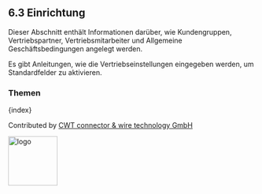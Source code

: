 ## 6.3 Einrichtung

Dieser Abschnitt enthält Informationen darüber, wie Kundengruppen, Vertriebspartner, Vertriebsmitarbeiter und Allgemeine Geschäftsbedingungen angelegt werden.

Es gibt Anleitungen, wie die Vertriebseinstellungen eingegeben werden, um Standardfelder zu aktivieren.

### Themen

{index}

Contributed by <A HREF="http://www.cwt-kabel.de">CWT connector & wire technology GmbH</A>

<A HREF="http://www.cwt-kabel.de"><IMG alt="logo" src="http://www.cwt-assembly.com/sites/all/images/logo.png" height=100></A>
